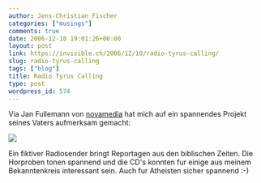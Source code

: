 ```yaml
---
author: Jens-Christian Fischer
categories: ["musings"]
comments: true
date: 2006-12-10 19:01:26+00:00
layout: post
link: https://invisible.ch/2006/12/10/radio-tyrus-calling/
slug: radio-tyrus-calling
tags: ["blog"]
title: Radio Tyrus Calling
type: post
wordpress_id: 574
---
```


Via Jan Fullemann von [novamedia][1] hat mich auf ein spannendes Projekt seines Vaters aufmerksam gemacht:

[![](https://radiotyrus.de/Chronik_eines_Todesurteils_files/shapeimage_6.png)](https://www.radiotyrus.de)

Ein fiktiver Radiosender bringt Reportagen aus den biblischen Zeiten. Die Horproben tonen spannend und die CD's konnten fur einige aus meinem Bekanntenkreis interessant sein. Auch fur Atheisten sicher spannend :-)

[1]: https://www.novamedia.de
[2]: https://www.radiotyrus.de
